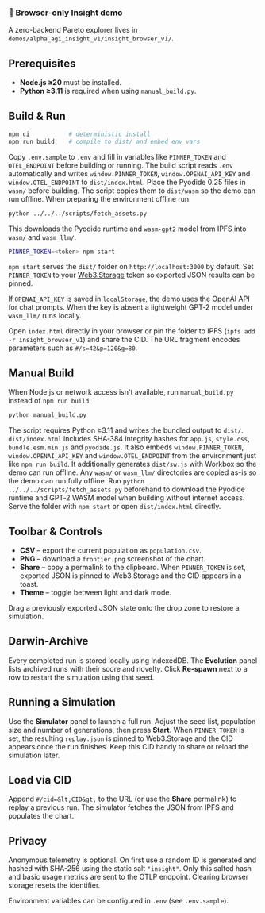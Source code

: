 ### 🔬 Browser-only Insight demo
A zero-backend Pareto explorer lives in
`demos/alpha_agi_insight_v1/insight_browser_v1/`.

## Prerequisites
- **Node.js ≥20** must be installed.
- **Python ≥3.11** is required when using `manual_build.py`.

## Build & Run
```bash
npm ci           # deterministic install
npm run build    # compile to dist/ and embed env vars
```
Copy `.env.sample` to `.env` and fill in variables like `PINNER_TOKEN` and
`OTEL_ENDPOINT` before building or running.
The build script reads `.env` automatically and writes `window.PINNER_TOKEN`,
`window.OPENAI_API_KEY` and `window.OTEL_ENDPOINT` to `dist/index.html`.
Place the Pyodide 0.25 files in `wasm/` before building. The script copies them
to `dist/wasm` so the demo can run offline. When preparing the environment
offline run:

```bash
python ../../../scripts/fetch_assets.py
```

This downloads the Pyodide runtime and `wasm-gpt2` model from IPFS into
`wasm/` and `wasm_llm/`.
```bash
PINNER_TOKEN=<token> npm start
```
`npm start` serves the `dist/` folder on `http://localhost:3000` by default.
Set `PINNER_TOKEN` to your [Web3.Storage](https://web3.storage/) token so
exported JSON results can be pinned.

If `OPENAI_API_KEY` is saved in `localStorage`, the demo uses the OpenAI API for
chat prompts. When the key is absent a lightweight GPT‑2 model under
`wasm_llm/` runs locally.

Open `index.html` directly in your browser or pin the folder to IPFS
(`ipfs add -r insight_browser_v1`) and share the CID.
The URL fragment encodes parameters such as `#/s=42&p=120&g=80`.

## Manual Build
When Node.js or network access isn't available, run `manual_build.py`
instead of `npm run build`:

```bash
python manual_build.py
```

The script requires Python ≥3.11 and writes the bundled output to `dist/`.
`dist/index.html` includes SHA‑384 integrity hashes for `app.js`, `style.css`,
`bundle.esm.min.js` and `pyodide.js`. It also embeds
`window.PINNER_TOKEN`, `window.OPENAI_API_KEY` and `window.OTEL_ENDPOINT`
from the environment just like `npm run build`.
It additionally generates `dist/sw.js` with Workbox so the demo can run offline.
Any `wasm/` or `wasm_llm/` directories are copied as-is so the demo can
run fully offline. Run `python ../../../scripts/fetch_assets.py` beforehand
to download the Pyodide runtime and GPT‑2 WASM model when building
without internet access.
Serve the folder with `npm start` or open `dist/index.html` directly.

## Toolbar & Controls
- **CSV** – export the current population as `population.csv`.
- **PNG** – download a `frontier.png` screenshot of the chart.
- **Share** – copy a permalink to the clipboard. When `PINNER_TOKEN` is set,
  exported JSON is pinned to Web3.Storage and the CID appears in a toast.
- **Theme** – toggle between light and dark mode.

Drag a previously exported JSON state onto the drop zone to restore a
simulation.

## Darwin-Archive
Every completed run is stored locally using IndexedDB. The **Evolution** panel
lists archived runs with their score and novelty. Click **Re-spawn** next to a
row to restart the simulation using that seed.

## Running a Simulation
Use the **Simulator** panel to launch a full run. Adjust the seed list, population
size and number of generations, then press **Start**. When `PINNER_TOKEN` is set,
the resulting `replay.json` is pinned to Web3.Storage and the CID appears once
the run finishes. Keep this CID handy to share or reload the simulation later.

## Load via CID
Append `#/cid=&lt;CID&gt;` to the URL (or use the **Share** permalink) to replay a
previous run. The simulator fetches the JSON from IPFS and populates the chart.

## Privacy
Anonymous telemetry is optional. On first use a random ID is generated and
hashed with SHA-256 using the static salt `"insight"`. Only this salted hash and
basic usage metrics are sent to the OTLP endpoint. Clearing browser storage
resets the identifier.

Environment variables can be configured in `.env` (see `.env.sample`).
